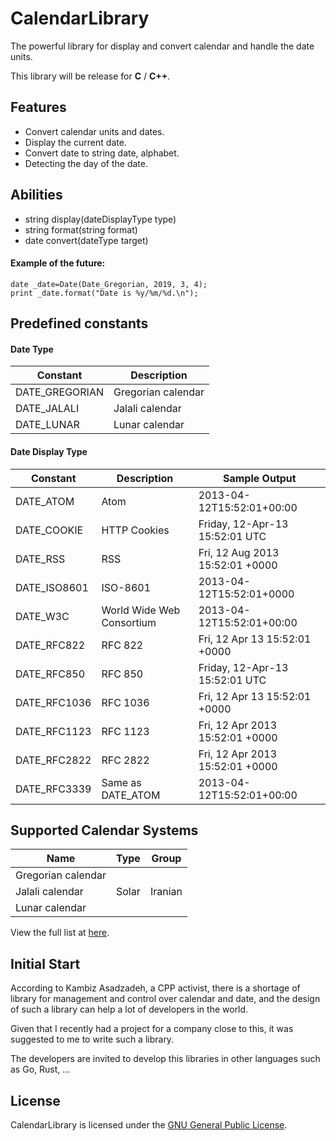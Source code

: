 # CalendarLibrary

The powerful library for display and convert calendar and handle the date units.

This library will be release for **C** / **C++**.

## Features

- Convert calendar units and dates.
- Display the current date.
- Convert date to string date, alphabet.
- Detecting the day of the date.

## Abilities

- string display(dateDisplayType type)
- string format(string format)
- date convert(dateType target)

#### Example of the future:

```
date _date=Date(Date_Gregorian, 2019, 3, 4);
print _date.format("Date is %y/%m/%d.\n");
```

## Predefined constants

#### Date Type

| Constant      | Description                        |
| ------------- | ---------------------------------- |
| DATE_GREGORIAN| Gregorian calendar                 |
| DATE_JALALI   | Jalali calendar                    |
| DATE_LUNAR    | Lunar calendar                     |

#### Date Display Type

| Constant      | Description                        | Sample Output                        |
| ------------- | ---------------------------------- | ------------------------------------ |
| DATE_ATOM     | Atom                               | 2013-04-12T15:52:01+00:00            |
| DATE_COOKIE   | HTTP Cookies                       | Friday, 12-Apr-13 15:52:01 UTC       |
| DATE_RSS      | RSS                                | Fri, 12 Aug 2013 15:52:01 +0000      |
| DATE_ISO8601  | ISO-8601                           | 2013-04-12T15:52:01+0000             |
| DATE_W3C      | World Wide Web Consortium          | 2013-04-12T15:52:01+00:00            |
| DATE_RFC822   | RFC 822                            | Fri, 12 Apr 13 15:52:01 +0000        |
| DATE_RFC850   | RFC 850                            | Friday, 12-Apr-13 15:52:01 UTC       |
| DATE_RFC1036  | RFC 1036                           | Fri, 12 Apr 13 15:52:01 +0000        |
| DATE_RFC1123  | RFC 1123                           | Fri, 12 Apr 2013 15:52:01 +0000      |
| DATE_RFC2822  | RFC 2822                           | Fri, 12 Apr 2013 15:52:01 +0000      |
| DATE_RFC3339  | Same as DATE_ATOM                  | 2013-04-12T15:52:01+00:00            |

## Supported Calendar Systems

| Name | Type | 	Group |
| ------------ | ------------ | ------------ |
| Gregorian calendar | | |
| Jalali calendar | Solar | Iranian |
| Lunar calendar | | |

View the full list at [here](https://en.wikipedia.org/wiki/List_of_calendars).

## Initial Start

According to Kambiz Asadzadeh, a CPP activist, there is a shortage of library for management and control over calendar and date, and the design of such a library can help a lot of developers in the world.

Given that I recently had a project for a company close to this, it was suggested to me to write such a library.

The developers are invited to develop this libraries in other languages such as Go, Rust, ...

## License

CalendarLibrary is licensed under the [GNU General Public License](https://github.com/BaseMax/CalendarLibrary/blob/master/LICENSE).
